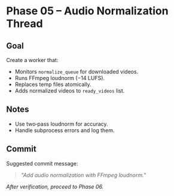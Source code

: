 # Phase 05 – Audio Normalization Thread

## Goal
Create a worker that:

- Monitors `normalize_queue` for downloaded videos.
- Runs FFmpeg loudnorm (−14 LUFS).
- Replaces temp files atomically.
- Adds normalized videos to `ready_videos` list.

## Notes
- Use two‑pass loudnorm for accuracy.
- Handle subprocess errors and log them.

## Commit
Suggested commit message:  
> *"Add audio normalization with FFmpeg loudnorm."*

*After verification, proceed to Phase 06.*